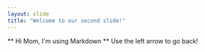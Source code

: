 ```yaml
---
layout: slide
title: "Welcome to our second slide!"
---
```

** Hi Mom, I'm using Markdown **
Use the left arrow to go back!
